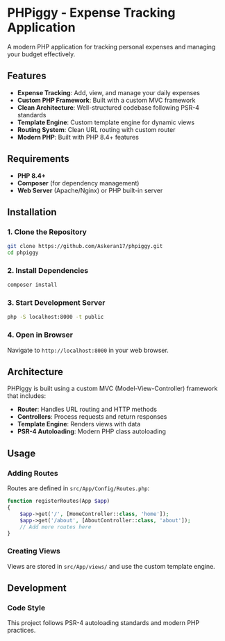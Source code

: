 # PHPiggy - Expense Tracking Application

A modern PHP application for tracking personal expenses and managing your budget effectively.

## Features

- **Expense Tracking**: Add, view, and manage your daily expenses
- **Custom PHP Framework**: Built with a custom MVC framework
- **Clean Architecture**: Well-structured codebase following PSR-4 standards
- **Template Engine**: Custom template engine for dynamic views
- **Routing System**: Clean URL routing with custom router
- **Modern PHP**: Built with PHP 8.4+ features

## Requirements

- **PHP 8.4+**
- **Composer** (for dependency management)
- **Web Server** (Apache/Nginx) or PHP built-in server

## Installation

### 1. Clone the Repository

```bash
git clone https://github.com/Askeran17/phpiggy.git
cd phpiggy
```

### 2. Install Dependencies

```bash
composer install
```

### 3. Start Development Server

```bash
php -S localhost:8000 -t public
```

### 4. Open in Browser

Navigate to `http://localhost:8000` in your web browser.

## Architecture

PHPiggy is built using a custom MVC (Model-View-Controller) framework that includes:

- **Router**: Handles URL routing and HTTP methods
- **Controllers**: Process requests and return responses
- **Template Engine**: Renders views with data
- **PSR-4 Autoloading**: Modern PHP class autoloading

## Usage

### Adding Routes

Routes are defined in `src/App/Config/Routes.php`:

```php
function registerRoutes(App $app)
{
    $app->get('/', [HomeController::class, 'home']);
    $app->get('/about', [AboutController::class, 'about']);
    // Add more routes here
}
```


### Creating Views

Views are stored in `src/App/views/` and use the custom template engine.

## Development

### Code Style

This project follows PSR-4 autoloading standards and modern PHP practices.
